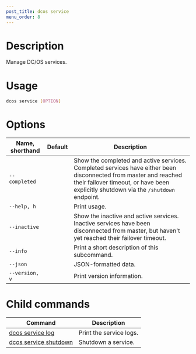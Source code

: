 ```yaml
---
post_title: dcos service
menu_order: 8
---
```


# Description
Manage DC/OS services.

# Usage

```bash
dcos service [OPTION]
```

# Options

| Name, shorthand | Default | Description |
|---------|-------------|-------------|
| `--completed`   |             | Show the completed and active services. Completed services have either been disconnected from master and reached their failover timeout, or have been explicitly shutdown via the `/shutdown` endpoint. |
| `--help, h`   |             |  Print usage. |
| `--inactive`   |             | Show the inactive and active services. Inactive services have been disconnected from master, but haven't yet reached their failover timeout. |
| `--info`   |             |  Print a short description of this subcommand. |
| `--json`   |             |  JSON-formatted data. |
| `--version, v`   |             | Print version information. | 

# Child commands

| Command | Description |
|---------|-------------|
| [dcos service log](/docs/1.9/cli/command-reference/dcos-service/dcos-service-log/)   | Print the service logs. | 
| [dcos service shutdown](/docs/1.9/cli/command-reference/dcos-service/dcos-service-shutdown/)   | Shutdown a service. |